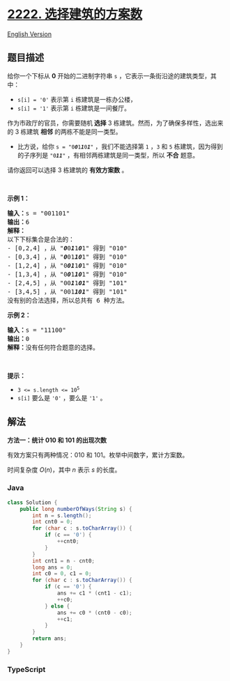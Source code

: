 # [2222. 选择建筑的方案数](https://leetcode.cn/problems/number-of-ways-to-select-buildings)

[English Version](/solution/2200-2299/2222.Number%20of%20Ways%20to%20Select%20Buildings/README_EN.md)

## 题目描述

<!-- 这里写题目描述 -->

<p>给你一个下标从 <strong>0</strong>&nbsp;开始的二进制字符串&nbsp;<code>s</code>&nbsp;，它表示一条街沿途的建筑类型，其中：</p>

<ul>
	<li><code>s[i] = '0'</code>&nbsp;表示第&nbsp;<code>i</code>&nbsp;栋建筑是一栋办公楼，</li>
	<li><code>s[i] = '1'</code>&nbsp;表示第&nbsp;<code>i</code>&nbsp;栋建筑是一间餐厅。</li>
</ul>

<p>作为市政厅的官员，你需要随机<strong>&nbsp;选择</strong>&nbsp;3 栋建筑。然而，为了确保多样性，选出来的 3 栋建筑 <strong>相邻</strong>&nbsp;的两栋不能是同一类型。</p>

<ul>
	<li>比方说，给你&nbsp;<code>s = "0<em><strong>0</strong></em>1<em><strong>1</strong></em>0<em><strong>1</strong></em>"</code>&nbsp;，我们不能选择第&nbsp;<code>1</code>&nbsp;，<code>3</code>&nbsp;和&nbsp;<code>5</code>&nbsp;栋建筑，因为得到的子序列是&nbsp;<code>"0<em><strong>11</strong></em>"</code>&nbsp;，有相邻两栋建筑是同一类型，所以 <strong>不合</strong>&nbsp;题意。</li>
</ul>

<p>请你返回可以选择 3 栋建筑的 <strong>有效方案数</strong>&nbsp;。</p>

<p>&nbsp;</p>

<p><strong>示例 1：</strong></p>

<pre><b>输入：</b>s = "001101"
<b>输出：</b>6
<b>解释：</b>
以下下标集合是合法的：
- [0,2,4] ，从 "<em><strong>0</strong></em>0<em><strong>1</strong></em>1<em><strong>0</strong></em>1" 得到 "010"
- [0,3,4] ，从 "<em><strong>0</strong></em>01<em><strong>10</strong></em>1" 得到 "010"
- [1,2,4] ，从 "0<em><strong>01</strong></em>1<em><strong>0</strong></em>1" 得到 "010"
- [1,3,4] ，从 "0<em><strong>0</strong></em>1<em><strong>10</strong></em>1" 得到 "010"
- [2,4,5] ，从 "00<em><strong>1</strong></em>1<em><strong>01</strong></em>" 得到 "101"
- [3,4,5] ，从 "001<em><strong>101</strong></em>" 得到 "101"
没有别的合法选择，所以总共有 6 种方法。
</pre>

<p><strong>示例 2：</strong></p>

<pre><b>输入：</b>s = "11100"
<b>输出：</b>0
<b>解释：</b>没有任何符合题意的选择。
</pre>

<p>&nbsp;</p>

<p><strong>提示：</strong></p>

<ul>
	<li><code>3 &lt;= s.length &lt;= 10<sup>5</sup></code></li>
	<li><code>s[i]</code>&nbsp;要么是&nbsp;<code>'0'</code>&nbsp;，要么是&nbsp;<code>'1'</code>&nbsp;。</li>
</ul>

## 解法

**方法一：统计 010 和 101 的出现次数**

有效方案只有两种情况：$010$ 和 $101$。枚举中间数字，累计方案数。

时间复杂度 $O(n)$，其中 $n$ 表示 $s$ 的长度。

### **Java**

```java
class Solution {
    public long numberOfWays(String s) {
        int n = s.length();
        int cnt0 = 0;
        for (char c : s.toCharArray()) {
            if (c == '0') {
                ++cnt0;
            }
        }
        int cnt1 = n - cnt0;
        long ans = 0;
        int c0 = 0, c1 = 0;
        for (char c : s.toCharArray()) {
            if (c == '0') {
                ans += c1 * (cnt1 - c1);
                ++c0;
            } else {
                ans += c0 * (cnt0 - c0);
                ++c1;
            }
        }
        return ans;
    }
}
```

### **TypeScript**
